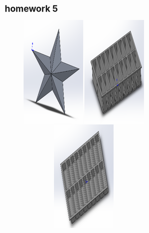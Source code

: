 # homework 5
<div align="center">
  
  <img src="https://github.com/ophwsjtu18/ohw20f/blob/main/zh/homework5/%E4%BA%94%E8%A7%92%E6%98%9F.png?raw=true" height="330" width="190" >

  <img src="https://github.com/ophwsjtu18/ohw20f/blob/main/zh/homework5/%E5%86%B0%E6%A0%BC_1.png?raw=true" height="330" width="190" >

  <img src="https://github.com/ophwsjtu18/ohw20f/blob/main/zh/homework5/%E5%86%B0%E6%A0%BC_2.png?raw=true" height="330" width="190" >

</div>
